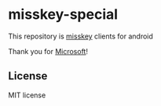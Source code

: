 # misskey-special

This repository is [misskey](https://misskey.xyz) clients for android

Thank you for [Microsoft](https://www.microsoft.com)!

## License
MIT license